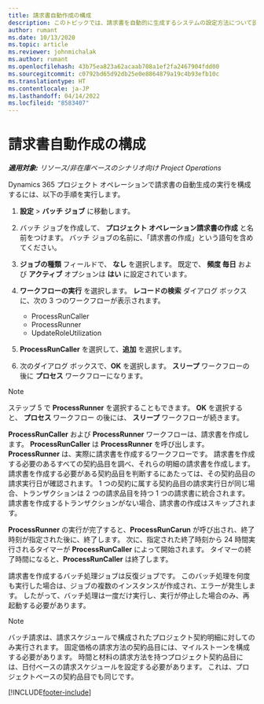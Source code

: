 ```yaml
---
title: 請求書自動作成の構成
description: このトピックでは、請求書を自動的に生成するシステムの設定方法について説明します。
author: rumant
ms.date: 10/13/2020
ms.topic: article
ms.reviewer: johnmichalak
ms.author: rumant
ms.openlocfilehash: 43b75ea823a62acaab708a1ef2fa2467904fdd00
ms.sourcegitcommit: c0792bd65d92db25e0e8864879a19c4b93efb10c
ms.translationtype: HT
ms.contentlocale: ja-JP
ms.lasthandoff: 04/14/2022
ms.locfileid: "8583407"
---
```

# <a name="configure-automatic-invoice-creation"></a>請求書自動作成の構成

_**適用対象:** リソース/非在庫ベースのシナリオ向け Project Operations_


Dynamics 365 プロジェクト オペレーションで請求書の自動生成の実行を構成するには、以下の手順を実行します。

1. **設定** > **バッチ ジョブ** に移動します。
2. バッチ ジョブを作成して、 **プロジェクト オペレーション請求書の作成** と名前をつけます。 バッチ ジョブの名前に、「請求書の作成」という語句を含めてください。
3. **ジョブの種類** フィールドで、 **なし** を選択します。 既定で、 **頻度 毎日** および **アクティブ** オプションは **はい** に設定されています。
4. **ワークフローの実行** を選択します。 **レコードの検索** ダイアログ ボックスに、次の 3 つのワークフローが表示されます。

    - ProcessRunCaller
    - ProcessRunner
    - UpdateRoleUtilization

5. **ProcessRunCaller** を選択して、**追加** を選択します。
6. 次のダイアログ ボックスで、**OK** を選択します。 **スリープ** ワークフローの後に **プロセス** ワークフローになります。

  > [!NOTE]
  > ステップ 5 で **ProcessRunner** を選択することもできます。 **OK** を選択すると、 **プロセス** ワークフロー の後には、 **スリープ** ワークフローが続きます。

**ProcessRunCaller** および **ProcessRunner** ワークフローは、請求書を作成します。 **ProcessRunCaller** は **ProcessRunner** を呼び出します。 **ProcessRunner** は、実際に請求書を作成するワークフローです。 請求書を作成する必要のあるすべての契約品目を調べ、それらの明細の請求書を作成します。 請求書を作成する必要がある契約品目を判断するにあたっては、その契約品目の請求実行日が確認されます。 1 つの契約に属する契約品目の請求実行日が同じ場合、トランザクションは 2 つの請求品目を持つ 1 つの請求書に統合されます。 請求書を作成するトランザクションがない場合、請求書の作成はスキップされます。

**ProcessRunner** の実行が完了すると、**ProcessRunCarun** が呼び出され、終了時刻が指定された後に、終了します。 次に、指定された終了時刻から 24 時間実行されるタイマーが **ProcessRunCaller** によって開始されます。 タイマーの終了時間になると、**ProcessRunCaller** は終了します。

請求書を作成するバッチ処理ジョブは反復ジョブです。 このバッチ処理を何度も実行した場合は、ジョブの複数のインスタンスが作成され、エラーが発生します。 したがって、バッチ処理は一度だけ実行し、実行が停止した場合のみ、再起動する必要があります。

> [!NOTE]
> バッチ請求は、請求スケジュールで構成されたプロジェクト契約明細に対してのみ実行されます。 固定価格の請求方法の契約品目には、マイルストーンを構成する必要があります。 時間と材料の請求方法を持つプロジェクト契約品目には、日付ベースの請求スケジュールを設定する必要があります。 これは、プロジェクトベースの契約品目でも同じです。     


[!INCLUDE[footer-include](../includes/footer-banner.md)]